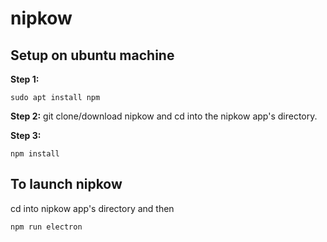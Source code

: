 # nipkow

## Setup on ubuntu machine

**Step 1:**

```
sudo apt install npm
```

**Step 2:**
git clone/download nipkow and cd into the nipkow app's directory.

**Step 3:**

```
npm install
```

## To launch nipkow

cd into nipkow app's directory and then

```
npm run electron
```
